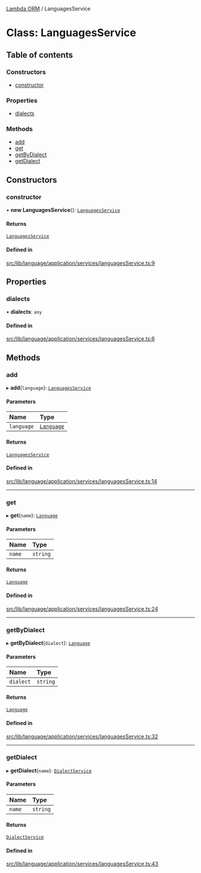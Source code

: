[Lambda ORM](../README.md) / LanguagesService

# Class: LanguagesService

## Table of contents

### Constructors

- [constructor](LanguagesService.md#constructor)

### Properties

- [dialects](LanguagesService.md#dialects)

### Methods

- [add](LanguagesService.md#add)
- [get](LanguagesService.md#get)
- [getByDialect](LanguagesService.md#getbydialect)
- [getDialect](LanguagesService.md#getdialect)

## Constructors

### constructor

• **new LanguagesService**(): [`LanguagesService`](LanguagesService.md)

#### Returns

[`LanguagesService`](LanguagesService.md)

#### Defined in

[src/lib/language/application/services/languagesService.ts:9](https://github.com/lambda-orm/lambdaorm/blob/3956b91541983598296aa2d7a3e70bfb62959dfc/src/lib/language/application/services/languagesService.ts#L9)

## Properties

### dialects

• **dialects**: `any`

#### Defined in

[src/lib/language/application/services/languagesService.ts:6](https://github.com/lambda-orm/lambdaorm/blob/3956b91541983598296aa2d7a3e70bfb62959dfc/src/lib/language/application/services/languagesService.ts#L6)

## Methods

### add

▸ **add**(`language`): [`LanguagesService`](LanguagesService.md)

#### Parameters

| Name | Type |
| :------ | :------ |
| `language` | [`Language`](../interfaces/Language.md) |

#### Returns

[`LanguagesService`](LanguagesService.md)

#### Defined in

[src/lib/language/application/services/languagesService.ts:14](https://github.com/lambda-orm/lambdaorm/blob/3956b91541983598296aa2d7a3e70bfb62959dfc/src/lib/language/application/services/languagesService.ts#L14)

___

### get

▸ **get**(`name`): [`Language`](../interfaces/Language.md)

#### Parameters

| Name | Type |
| :------ | :------ |
| `name` | `string` |

#### Returns

[`Language`](../interfaces/Language.md)

#### Defined in

[src/lib/language/application/services/languagesService.ts:24](https://github.com/lambda-orm/lambdaorm/blob/3956b91541983598296aa2d7a3e70bfb62959dfc/src/lib/language/application/services/languagesService.ts#L24)

___

### getByDialect

▸ **getByDialect**(`dialect`): [`Language`](../interfaces/Language.md)

#### Parameters

| Name | Type |
| :------ | :------ |
| `dialect` | `string` |

#### Returns

[`Language`](../interfaces/Language.md)

#### Defined in

[src/lib/language/application/services/languagesService.ts:32](https://github.com/lambda-orm/lambdaorm/blob/3956b91541983598296aa2d7a3e70bfb62959dfc/src/lib/language/application/services/languagesService.ts#L32)

___

### getDialect

▸ **getDialect**(`name`): [`DialectService`](DialectService.md)

#### Parameters

| Name | Type |
| :------ | :------ |
| `name` | `string` |

#### Returns

[`DialectService`](DialectService.md)

#### Defined in

[src/lib/language/application/services/languagesService.ts:43](https://github.com/lambda-orm/lambdaorm/blob/3956b91541983598296aa2d7a3e70bfb62959dfc/src/lib/language/application/services/languagesService.ts#L43)
